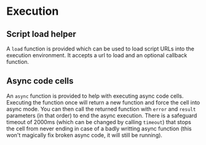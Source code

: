 # Execution

## Script load helper

A `load` function is provided which can be used to load script URLs into the execution environment. It accepts a url to load and an optional callback function.

## Async code cells

An `async` function is provided to help with executing async code cells. Executing the function once will return a new function and force the cell into async mode. You can then call the returned function with `error` and `result` parameters (in that order) to end the async execution. There is a safeguard timeout of 2000ms (which can be changed by calling `timeout`) that stops the cell from never ending in case of a badly writting async function (this won't magically fix broken async code, it will still be running).
